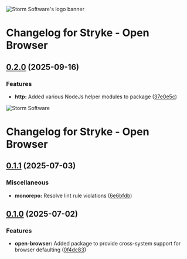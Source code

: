 ![Storm Software's logo banner](https://public.storm-cdn.com/brand-banner.png)

# Changelog for Stryke - Open Browser

## [0.2.0](https://github.com/storm-software/stryke/releases/tag/open-browser%400.2.0) (2025-09-16)

### Features

- **http:** Added various NodeJs helper modules to package
  ([37e0e5c](https://github.com/storm-software/stryke/commit/37e0e5c))

![Storm Software](https://public.storm-cdn.com/brand-banner.png)

# Changelog for Stryke - Open Browser

## [0.1.1](https://github.com/storm-software/stryke/releases/tag/open-browser%400.1.1) (2025-07-03)

### Miscellaneous

- **monorepo:** Resolve lint rule violations
  ([6e6bfdb](https://github.com/storm-software/stryke/commit/6e6bfdb))

## [0.1.0](https://github.com/storm-software/stryke/releases/tag/open-browser%400.1.0) (2025-07-02)

### Features

- **open-browser:** Added package to provide cross-system support for browser
  defaulting
  ([0f4dc83](https://github.com/storm-software/stryke/commit/0f4dc83))
